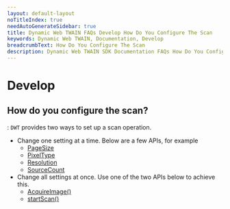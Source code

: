 ```yaml
---
layout: default-layout
noTitleIndex: true
needAutoGenerateSidebar: true
title: Dynamic Web TWAIN FAQs Develop How Do You Configure The Scan
keywords: Dynamic Web TWAIN, Documentation, Develop
breadcrumbText: How Do You Configure The Scan
description: Dynamic Web TWAIN SDK Documentation FAQs How Do You Configure The Scan
---
```


# Develop

## How do you configure the scan? 

: `DWT` provides two ways to set up a scan operation.

* Change one setting at a time. Below are a few APIs, for example
  + [PageSize]({{site.info}}api/WebTwain_Acquire.html#pagesize) 
  + [PixelType]({{site.info}}api/WebTwain_Acquire.html#pixeltype)
  + [Resolution]({{site.info}}api/WebTwain_Acquire.html#resolution) 
  + [SourceCount]({{site.info}}api/WebTwain_Acquire.html#sourcecount)
* Change all settings at once. Use one of the two APIs below to achieve this.
  + [AcquireImage()]({{site.info}}api/WebTwain_Acquire.html#acquireimage)
  + [startScan()]({{site.info}}api/WebTwain_Acquire.html#startscan)
